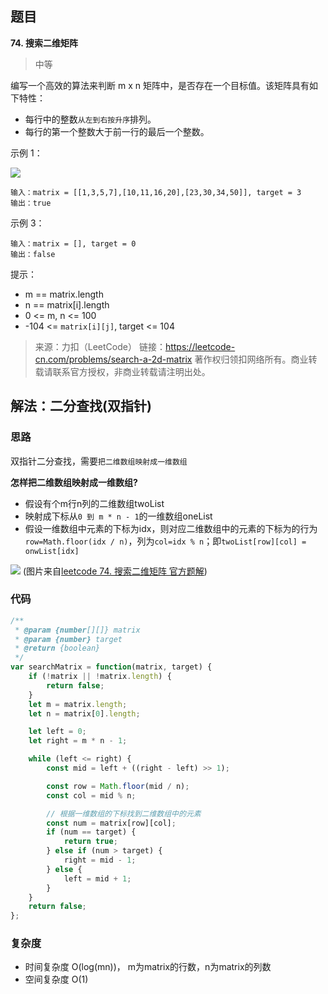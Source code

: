 ## 题目
**74. 搜索二维矩阵**
>中等

编写一个高效的算法来判断 m x n 矩阵中，是否存在一个目标值。该矩阵具有如下特性：

* 每行中的整数`从左到右按升序`排列。
* 每行的第一个整数大于前一行的最后一个整数。

示例 1：

![](https://sink-blog-pic.oss-cn-shenzhen.aliyuncs.com/img/leetcode/74_1.jpg)
```
输入：matrix = [[1,3,5,7],[10,11,16,20],[23,30,34,50]], target = 3
输出：true
```

示例 3：
```
输入：matrix = [], target = 0
输出：false
```
提示：
* m == matrix.length
* n == matrix[i].length
* 0 <= m, n <= 100
* -104 <= `matrix[i][j]`, target <= 104

>来源：力扣（LeetCode）
链接：https://leetcode-cn.com/problems/search-a-2d-matrix
著作权归领扣网络所有。商业转载请联系官方授权，非商业转载请注明出处。

## 解法：二分查找(双指针)
### 思路
双指针二分查找，需要`把二维数组映射成一维数组`

**怎样把二维数组映射成一维数组?**

* 假设有个m行n列的二维数组twoList
* 映射成下标从`0 到 m * n - 1`的一维数组oneList
* 假设一维数组中元素的下标为idx，则对应二维数组中的元素的下标为的行为`row=Math.floor(idx / n)`，列为`col=idx % n`；即`twoList[row][col] = onwList[idx]`

![](https://sink-blog-pic.oss-cn-shenzhen.aliyuncs.com/img/leetcode/74_2.png)
(图片来自[leetcode 74. 搜索二维矩阵 官方题解](https://leetcode-cn.com/problems/search-a-2d-matrix/solution/sou-suo-er-wei-ju-zhen-by-leetcode/))

### 代码
```javascript
/**
 * @param {number[][]} matrix
 * @param {number} target
 * @return {boolean}
 */
var searchMatrix = function(matrix, target) {
    if (!matrix || !matrix.length) {
        return false;
    }
    let m = matrix.length;
    let n = matrix[0].length;

    let left = 0;
    let right = m * n - 1;

    while (left <= right) {
        const mid = left + ((right - left) >> 1);

        const row = Math.floor(mid / n);
        const col = mid % n;

        // 根据一维数组的下标找到二维数组中的元素
        const num = matrix[row][col];
        if (num == target) {
            return true;
        } else if (num > target) {
            right = mid - 1;
        } else {
            left = mid + 1;
        }
    }
    return false;
};
```

### 复杂度
* 时间复杂度 O(log(mn))， m为matrix的行数，n为matrix的列数
* 空间复杂度 O(1)
